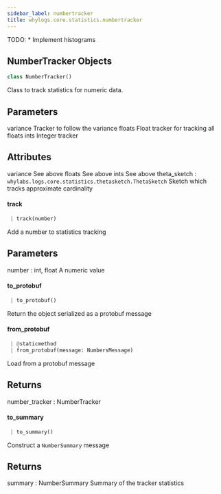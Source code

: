 ```yaml
---
sidebar_label: numbertracker
title: whylogs.core.statistics.numbertracker
---
```


TODO:
    * Implement histograms

## NumberTracker Objects

```python
class NumberTracker()
```

Class to track statistics for numeric data.

Parameters
----------
variance
    Tracker to follow the variance
floats
    Float tracker for tracking all floats
ints
    Integer tracker

Attributes
----------
variance
    See above
floats
    See above
ints
    See above
theta_sketch : `whylabs.logs.core.statistics.thetasketch.ThetaSketch`
    Sketch which tracks approximate cardinality

#### track

```python
 | track(number)
```

Add a number to statistics tracking

Parameters
----------
number : int, float
    A numeric value

#### to\_protobuf

```python
 | to_protobuf()
```

Return the object serialized as a protobuf message

#### from\_protobuf

```python
 | @staticmethod
 | from_protobuf(message: NumbersMessage)
```

Load from a protobuf message

Returns
-------
number_tracker : NumberTracker

#### to\_summary

```python
 | to_summary()
```

Construct a `NumberSummary` message

Returns
-------
summary : NumberSummary
    Summary of the tracker statistics

